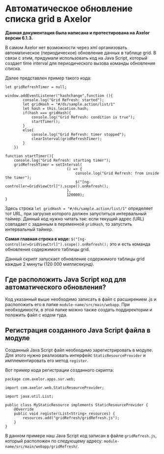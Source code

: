 # Автоматическое обновление списка grid в Axelor

**Данная документация была написана и протестирована на Axelor версии 6.1.3.**

В самом Axelor нет возможности через xml организовать автоматическое (периодическое) обновление данных в таблице grid.
В связи с этим, придумали использовать код на Java Script, который создает time interval для периодического вызова команды обновления списка.

Далее представлен пример такого кода:

```
let gridRefreshTimer = null;

window.addEventListener("hashchange",function (){
        console.log("Grid Refresh: started");
        let gridHash = "#/ds/sample.action/list/1"
        let hash = this.location.hash;
        if(hash === gridHash){
            console.log("Grid Refresh: condition is true");
            startTimer();
        }
        else{
            console.log("Grid Refresh: timer stopped");
            clearInterval(gridRefreshTimer);
        }
    })

function startTimer(){
    console.log("Grid Refresh: starting timer");
    gridRefreshTimer = setInterval(
                            () => {
                                console.log("Grid Refresh: from inside the timer");
                                $("[ng-controller=GridViewCtrl]").scope().onRefresh();
                            },
                            120000);
}
```

Здесь строка `let gridHash = "#/ds/sample.action/list/1"` определяет тот URL, при загрузке которого должен запуститься интервальный таймер.
Данный код нужно читать так: если текущий адрес (URL) совпадает с заданным в переменной `gridHash`, то запустить интервальный таймер.

**Самая главная строка в коде:** `$("[ng-controller=GridViewCtrl]").scope().onRefresh();` это и есть команда обновления содержимого таблицы grid.

Данный скрипт запускает обновление содержимого таблицы grid каждые 2 минуты (120 000 миллисекунд).

## Где расположить Java Script код для автоматического обновления?

Код указанный выше необходимо записать в файл с расширением .js и расположить его в папке `module-name/src/main/webapp`.
При необходимости, в этой папке можно также создать поддиректории и положить файл с кодом туда.

## Регистрация созданного Java Script файла в модуле

Созданный Java Script файл необходимо зарегистрировать в модуле.
Для этого нужно реализовать интерфейс `StaticResourceProvider` и имплементировать его метод `register`.

Вот пример кода регистрации созданного скрипта:

```
package com.axelor.apps.sur.web;

import com.axelor.web.StaticResourceProvider;

import java.util.List;

public class MyStaticResource implements StaticResourceProvider {
    @Override
    public void register(List<String> resources) {
        resources.add("gridRefresh/gridRefresh.js");
    }
}
```

В данном примере наш Java Script код записан в файле `gridRefresh.js`, который расположен по следующему адресу: `module-name/src/main/webapp/gridRefresh/`.